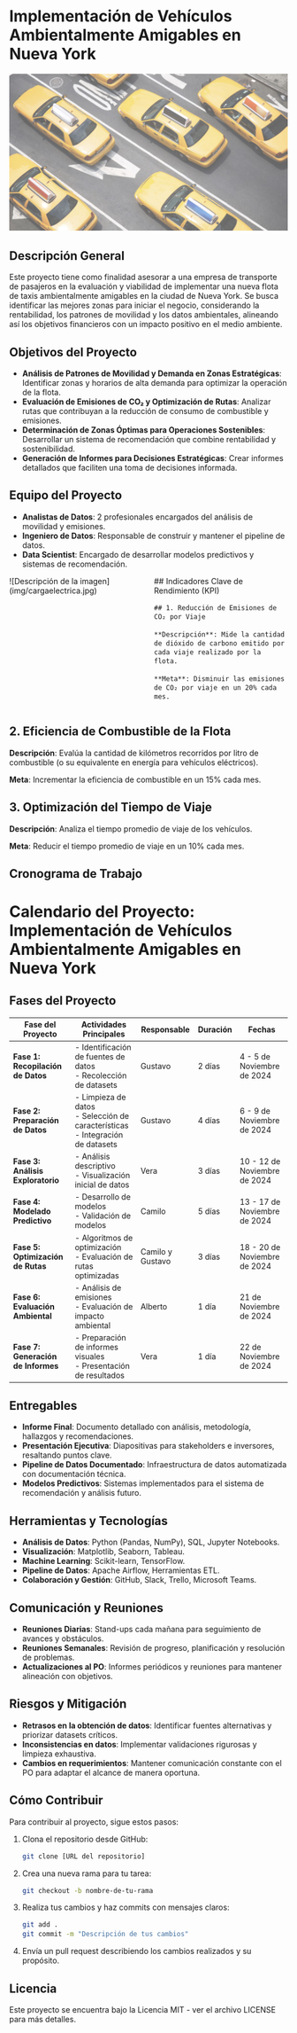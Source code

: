 # Implementación de Vehículos Ambientalmente Amigables en Nueva York

![Descripción de la imagen](img/taxis.jpg)

## Descripción General
Este proyecto tiene como finalidad asesorar a una empresa de transporte de pasajeros en la evaluación y viabilidad de implementar una nueva flota de taxis ambientalmente amigables en la ciudad de Nueva York. Se busca identificar las mejores zonas para iniciar el negocio, considerando la rentabilidad, los patrones de movilidad y los datos ambientales, alineando así los objetivos financieros con un impacto positivo en el medio ambiente.

## Objetivos del Proyecto
- **Análisis de Patrones de Movilidad y Demanda en Zonas Estratégicas**: Identificar zonas y horarios de alta demanda para optimizar la operación de la flota.
- **Evaluación de Emisiones de CO₂ y Optimización de Rutas**: Analizar rutas que contribuyan a la reducción de consumo de combustible y emisiones.
- **Determinación de Zonas Óptimas para Operaciones Sostenibles**: Desarrollar un sistema de recomendación que combine rentabilidad y sostenibilidad.
- **Generación de Informes para Decisiones Estratégicas**: Crear informes detallados que faciliten una toma de decisiones informada.

## Equipo del Proyecto
- **Analistas de Datos**: 2 profesionales encargados del análisis de movilidad y emisiones.
- **Ingeniero de Datos**: Responsable de construir y mantener el pipeline de datos.
- **Data Scientist**: Encargado de desarrollar modelos predictivos y sistemas de recomendación.


<div style="display: flex; justify-content: space-between;">

<div style="flex: 1; margin-right: 10px;">
    ![Descripción de la imagen](img/cargaelectrica.jpg)
</div>

<div style="flex: 1; margin-left: 10px;">
    ## Indicadores Clave de Rendimiento (KPI)

    ## 1. Reducción de Emisiones de CO₂ por Viaje

    **Descripción**: Mide la cantidad de dióxido de carbono emitido por cada viaje realizado por la flota.

    **Meta**: Disminuir las emisiones de CO₂ por viaje en un 20% cada mes.
</div>

</div>

## 2. Eficiencia de Combustible de la Flota

**Descripción**: Evalúa la cantidad de kilómetros recorridos por litro de combustible (o su equivalente en energía para vehículos eléctricos).

**Meta**: Incrementar la eficiencia de combustible en un 15% cada mes.

## 3. Optimización del Tiempo de Viaje

**Descripción**: Analiza el tiempo promedio de viaje de los vehículos.

**Meta**: Reducir el tiempo promedio de viaje en un 10% cada mes.


## Cronograma de Trabajo


# Calendario del Proyecto: Implementación de Vehículos Ambientalmente Amigables en Nueva York

## Fases del Proyecto

| Fase del Proyecto           | Actividades Principales                                                         | Responsable         | Duración   | Fechas                          |
|-----------------------------|----------------------------------------------------------------------------------|---------------------|------------|----------------------------------|
| **Fase 1: Recopilación de Datos**  | - Identificación de fuentes de datos <br> - Recolección de datasets              | Gustavo             | 2 días     | 4 - 5 de Noviembre de 2024      |
| **Fase 2: Preparación de Datos**   | - Limpieza de datos <br> - Selección de características <br> - Integración de datasets | Gustavo             | 4 días     | 6 - 9 de Noviembre de 2024      |
| **Fase 3: Análisis Exploratorio**  | - Análisis descriptivo <br> - Visualización inicial de datos                     | Vera                | 3 días     | 10 - 12 de Noviembre de 2024    |
| **Fase 4: Modelado Predictivo**    | - Desarrollo de modelos <br> - Validación de modelos                            | Camilo              | 5 días     | 13 - 17 de Noviembre de 2024    |
| **Fase 5: Optimización de Rutas**  | - Algoritmos de optimización <br> - Evaluación de rutas optimizadas              | Camilo y Gustavo    | 3 días     | 18 - 20 de Noviembre de 2024    |
| **Fase 6: Evaluación Ambiental**   | - Análisis de emisiones <br> - Evaluación de impacto ambiental                   | Alberto             | 1 día      | 21 de Noviembre de 2024         |
| **Fase 7: Generación de Informes** | - Preparación de informes visuales <br> - Presentación de resultados             | Vera                | 1 día      | 22 de Noviembre de 2024         |


## Entregables
- **Informe Final**: Documento detallado con análisis, metodología, hallazgos y recomendaciones.
- **Presentación Ejecutiva**: Diapositivas para stakeholders e inversores, resaltando puntos clave.
- **Pipeline de Datos Documentado**: Infraestructura de datos automatizada con documentación técnica.
- **Modelos Predictivos**: Sistemas implementados para el sistema de recomendación y análisis futuro.

## Herramientas y Tecnologías
- **Análisis de Datos**: Python (Pandas, NumPy), SQL, Jupyter Notebooks.
- **Visualización**: Matplotlib, Seaborn, Tableau.
- **Machine Learning**: Scikit-learn, TensorFlow.
- **Pipeline de Datos**: Apache Airflow, Herramientas ETL.
- **Colaboración y Gestión**: GitHub, Slack, Trello, Microsoft Teams.

## Comunicación y Reuniones
- **Reuniones Diarias**: Stand-ups cada mañana para seguimiento de avances y obstáculos.
- **Reuniones Semanales**: Revisión de progreso, planificación y resolución de problemas.
- **Actualizaciones al PO**: Informes periódicos y reuniones para mantener alineación con objetivos.

## Riesgos y Mitigación
- **Retrasos en la obtención de datos**: Identificar fuentes alternativas y priorizar datasets críticos.
- **Inconsistencias en datos**: Implementar validaciones rigurosas y limpieza exhaustiva.
- **Cambios en requerimientos**: Mantener comunicación constante con el PO para adaptar el alcance de manera oportuna.


## Cómo Contribuir
Para contribuir al proyecto, sigue estos pasos:

1. Clona el repositorio desde GitHub:
    ```bash
    git clone [URL del repositorio]
    ```
2. Crea una nueva rama para tu tarea:
    ```bash
    git checkout -b nombre-de-tu-rama
    ```
3. Realiza tus cambios y haz commits con mensajes claros:
    ```bash
    git add .
    git commit -m "Descripción de tus cambios"
    ```
4. Envía un pull request describiendo los cambios realizados y su propósito.

## Licencia
Este proyecto se encuentra bajo la Licencia MIT - ver el archivo LICENSE para más detalles.
